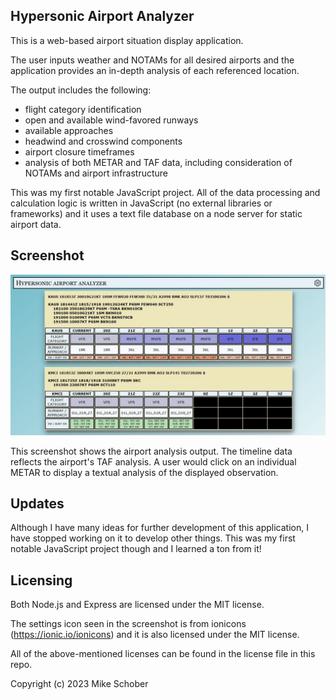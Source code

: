 
## Hypersonic Airport Analyzer

This is a web-based airport situation display application. 

The user inputs weather and NOTAMs for all desired airports and the application provides an in-depth analysis of each referenced location. 

The output includes the following:
* flight category identification
* open and available wind-favored runways
* available approaches
* headwind and crosswind components
* airport closure timeframes
* analysis of both METAR and TAF data, including consideration of NOTAMs and airport infrastructure

This was my first notable JavaScript project. All of the data processing and calculation logic is written in JavaScript (no external libraries or frameworks) and it uses a text file database on a node server for static airport data.

## Screenshot
![output screenshot](https://github.com/MikeSchober/hypersonic-airport-analyzer/blob/main/Screenshots/updated%20shots/OUTPUT1UPDATE.jpg)

This screenshot shows the airport analysis output. The timeline data reflects the airport's TAF analysis. A user would click on an individual METAR to display a textual analysis of the displayed observation.

## Updates
Although I have many ideas for further development of this application, I have stopped working on it to develop other things. This was my first notable JavaScript project though and I learned a ton from it!

## Licensing
Both Node.js and Express are licensed under the MIT license.

The settings icon seen in the screenshot is from ionicons (https://ionic.io/ionicons) and it is also licensed under the MIT license.

All of the above-mentioned licenses can be found in the license file in this repo.

Copyright (c) 2023 Mike Schober
